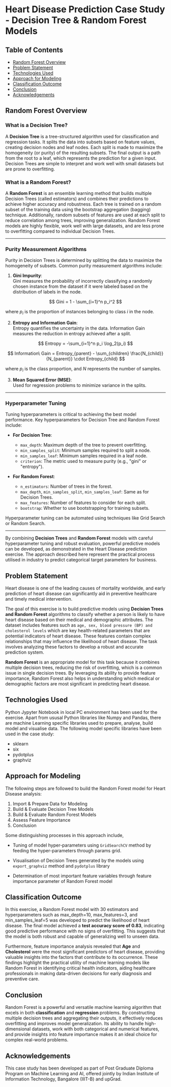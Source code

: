 # Heart Disease Prediction Case Study - Decision Tree & Random Forest Models

## Table of Contents
* [Random Forest Overview](#random-forest-overview)
* [Problem Statement](#problem-statement)
* [Technologies Used](#technologies-used)
* [Approach for Modeling](#approach-for-modeling)
* [Classification Outcome](#classification-outcome)
* [Conclusion](#conclusion)
* [Acknowledgements](#acknowledgements)

## Random Forest Overview

### What is a Decision Tree?
A **Decision Tree** is a tree-structured algorithm used for classification and regression tasks. It splits the data into subsets based on feature values, creating decision nodes and leaf nodes. Each split is made to maximize the homogeneity (or purity) of the resulting subsets. The final output is a path from the root to a leaf, which represents the prediction for a given input. Decision Trees are simple to interpret and work well with small datasets but are prone to overfitting.

### What is a Random Forest?  
A **Random Forest** is an ensemble learning method that builds multiple Decision Trees (called estimators) and combines their predictions to achieve higher accuracy and robustness. Each tree is trained on a random subset of the training data using the bootstrap aggregation (bagging) technique. Additionally, random subsets of features are used at each split to reduce correlation among trees, improving generalization. Random Forest models are highly flexible, work well with large datasets, and are less prone to overfitting compared to individual Decision Trees.

---

### Purity Measurement Algorithms

Purity in Decision Trees is determined by splitting the data to maximize the homogeneity of subsets. Common purity measurement algorithms include:

1. **Gini Impurity**:  
   Gini measures the probability of incorrectly classifying a randomly chosen instance from the dataset if it were labeled based on the distribution of labels in the node.

$$
Gini = 1 - \sum_{i=1}^n p_i^2
$$
   
where $p_i$ is the proportion of instances belonging to class $i$ in the node.

2. **Entropy and Information Gain**:  
   Entropy quantifies the uncertainty in the data. Information Gain measures the reduction in entropy achieved after a split.  
   
$$
Entropy = -\sum_{i=1}^n p_i \log_2(p_i) 
$$

$$
Information\ Gain = Entropy_{parent} - \sum_{children} \frac{N_{child}}{N_{parent}} \cdot Entropy_{child}
$$  
   
where $p_i$ is the class proportion, and $N$ represents the number of samples.

3. **Mean Squared Error (MSE)**:  
   Used for regression problems to minimize variance in the splits.

---

### Hyperparameter Tuning

Tuning hyperparameters is critical to achieving the best model performance. Key hyperparameters for Decision Tree and Random Forest include:

- **For Decision Tree**:
  - `max_depth`: Maximum depth of the tree to prevent overfitting.
  - `min_samples_split`: Minimum samples required to split a node.
  - `min_samples_leaf`: Minimum samples required in a leaf node.
  - `criterion`: The metric used to measure purity (e.g., "gini" or "entropy").

- **For Random Forest**:
  - `n_estimators`: Number of trees in the forest.
  - `max_depth`, `min_samples_split`, `min_samples_leaf`: Same as for Decision Trees.
  - `max_features`: Number of features to consider for each split.
  - `bootstrap`: Whether to use bootstrapping for training subsets.

Hyperparameter tuning can be automated using techniques like Grid Search or Random Search.

---

By combining **Decision Trees** and **Random Forest** models with careful hyperparameter tuning and robust evaluation, powerful predictive models can be developed, as demonstrated in the Heart Disease prediction exercise. The approach described here represent the practical process utilised in industry to predict categorical target parameters for business.


## Problem Statement

Heart disease is one of the leading causes of mortality worldwide, and early prediction of heart disease can significantly aid in preventive healthcare and timely medical intervention.

The goal of this exercise is to build predictive models using **Decision Trees and Random Forest** algorithms to classify whether a person is likely to have heart disease based on their medical and demographic attributes. The dataset includes features such as `age, sex, blood pressure (BP) and cholesterol levels` which are key health-related parameters that are potential indicators of heart disease. These features contain complex relationships that may influence the likelihood of heart disease. The task involves analyzing these factors to develop a robust and accurate prediction system.

**Random Forest** is an appropriate model for this task because it combines multiple decision trees, reducing the risk of overfitting, which is a common issue in single decision trees. By leveraging its ability to provide feature importance, Random Forest also helps in understanding which medical or demographic factors are most significant in predicting heart disease.

## Technologies Used

Python Jypyter Notebook in local PC environment has been used for the exercise. Apart from ususal Python libraries like  Numpy and Pandas, there are machine Learning specific libraries used to prepare, analyse, build model and visualise data. The following model specific libraries have been used in the case study:

- sklearn
- six
- pydotplus
- graphviz


## Approach for Modeling

The following steps are followed to build the Random Forest model for Heart Disease analysis:

1. Import & Prepare Data for Modeling
2. Build & Evaluate Decision Tree Models
3. Build & Evaluate Random Forest Models
4. Assess Feature Importance
5. Conclusion

Some distinguishing processes in this approach include,

- Tuning of model hyper-parameters using `GridSearchCV` method by feeding the hyper-parameters through params grid.

- Visualisation of Decision Trees generated by the models using `export_graphviz` method and `pydotplus` library

- Determination of most important feature variables through feature importance parameter of Random Forest model


## Classification Outcome

In this exercise, a Random Forest model with 30 estimators and hyperparameters such as max_depth=10, max_features=3, and min_samples_leaf=5 was developed to predict the likelihood of heart disease. The final model achieved a **test accuracy score of 0.83**, indicating good predictive performance with no signs of overfitting. This suggests that the model is both robust and capable of generalizing well to unseen data. 

Furthermore, feature importance analysis revealed that **Age** and **Cholesterol** were the most significant predictors of heart disease, providing valuable insights into the factors that contribute to its occurrence. These findings highlight the practical utility of machine learning models like Random Forest in identifying critical health indicators, aiding healthcare professionals in making data-driven decisions for early diagnosis and preventive care.


## Conclusion

Random Forest is a powerful and versatile machine learning algorithm that excels in both **classification** and **regression** problems. By constructing multiple decision trees and aggregating their outputs, it effectively reduces overfitting and improves model generalization. Its ability to handle high-dimensional datasets, work with both categorical and numerical features, and provide insights into feature importance makes it an ideal choice for complex real-world problems.


## Acknowledgements

This case study has been developed as part of Post Graduate Diploma Program on Machine Learning and AI, offered jointly by Indian Institute of Information Technology, Bangalore (IIIT-B) and upGrad.